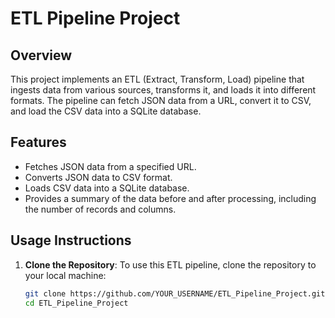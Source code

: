 # ETL Pipeline Project

## Overview
This project implements an ETL (Extract, Transform, Load) pipeline that ingests data from various sources, transforms it, and loads it into different formats. The pipeline can fetch JSON data from a URL, convert it to CSV, and load the CSV data into a SQLite database.

## Features
- Fetches JSON data from a specified URL.
- Converts JSON data to CSV format.
- Loads CSV data into a SQLite database.
- Provides a summary of the data before and after processing, including the number of records and columns.

## Usage Instructions

1. **Clone the Repository**:
   To use this ETL pipeline, clone the repository to your local machine:
   ```bash
   git clone https://github.com/YOUR_USERNAME/ETL_Pipeline_Project.git
   cd ETL_Pipeline_Project
